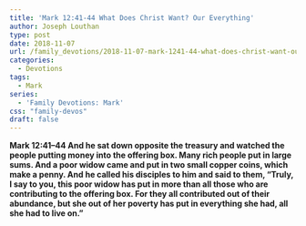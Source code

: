 ```yaml
---
title: 'Mark 12:41-44 What Does Christ Want? Our Everything'
author: Joseph Louthan
type: post
date: 2018-11-07
url: /family_devotions/2018-11-07-mark-1241-44-what-does-christ-want-our-e.md/
categories:
  - Devotions
tags:
  - Mark
series:
  - 'Family Devotions: Mark'
css: "family-devos"
draft: false
---
```

**Mark 12:41–44 And he sat down opposite the treasury and watched the people putting money into the offering box. Many rich people put in large sums. And a poor widow came and put in two small copper coins, which make a penny. And he called his disciples to him and said to them, “Truly, I say to you, this poor widow has put in more than all those who are contributing to the offering box. For they all contributed out of their abundance, but she out of her poverty has put in everything she had, all she had to live on.”**